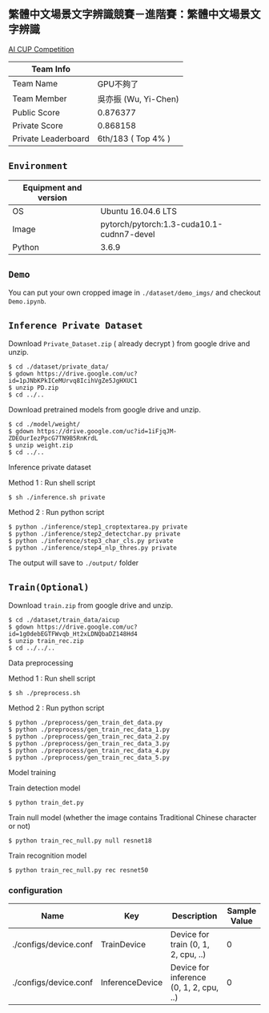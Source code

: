 ## **繁體中文場景文字辨識競賽－進階賽：繁體中文場景文字辨識**

[AI CUP Competition](https://tbrain.trendmicro.com.tw/Competitions/Details/16)

Team Info           |                               |
--------------------|-------------------------------|
Team Name           | GPU不夠了                      |
Team Member         | 吳亦振 (Wu, Yi-Chen)           |
Public Score        | 0.876377                      |
Private Score       | 0.868158                      |
Private Leaderboard | 6th/183 ( Top 4% )             | 


## `Environment`

Equipment and version    |                    |
------------|-------------------------------------------|
OS          | Ubuntu 16.04.6 LTS                        |
Image       | pytorch/pytorch:1.3-cuda10.1-cudnn7-devel |
Python      | 3.6.9                                     |


## `Demo`
You can put your own cropped image in `./dataset/demo_imgs/` and checkout `Demo.ipynb`.


## `Inference Private Dataset`

Download `Private_Dataset.zip` ( already decrypt ) from google drive and unzip.

```
$ cd ./dataset/private_data/
$ gdown https://drive.google.com/uc?id=1pJNbKPkICeMUrvq8IcihVgZe5JgHXUC1
$ unzip PD.zip 
$ cd ../..
```

Download pretrained models from google drive and unzip.

```
$ cd ./model/weight/
$ gdown https://drive.google.com/uc?id=1iFjqJM-ZDEOurIezPpcG7TN9B5RnKrdL
$ unzip weight.zip
$ cd ../..
```

Inference private dataset


Method 1 : Run shell script
```
$ sh ./inference.sh private
```

Method 2 : Run python script
```
$ python ./inference/step1_croptextarea.py private
$ python ./inference/step2_detectchar.py private
$ python ./inference/step3_char_cls.py private
$ python ./inference/step4_nlp_thres.py private
```

The output will save to `./output/` folder

## `Train(Optional)`

Download `train.zip` from google drive and unzip.

```
$ cd ./dataset/train_data/aicup
$ gdown https://drive.google.com/uc?id=1g0debEGTFWvqb_Ht2xLDNQbaDZ148Hd4
$ unzip train_rec.zip
$ cd ../../..
```

Data preprocessing

Method 1 : Run shell script
```
$ sh ./preprocess.sh
```

Method 2 : Run python script
```
$ python ./preprocess/gen_train_det_data.py
$ python ./preprocess/gen_train_rec_data_1.py
$ python ./preprocess/gen_train_rec_data_2.py
$ python ./preprocess/gen_train_rec_data_3.py
$ python ./preprocess/gen_train_rec_data_4.py
$ python ./preprocess/gen_train_rec_data_5.py
```

Model training

Train detection model
```
$ python train_det.py
```

Train null model (whether the image contains Traditional Chinese character or not)

```
$ python train_rec_null.py null resnet18
```

Train recognition model

```
$ python train_rec_null.py rec resnet50
```

### configuration

| Name                | Key            | Description                             | Sample Value  |
| ------------------- | ---------------|---------------------------------------- | ------------- |
|./configs/device.conf| TrainDevice    | Device for train (0, 1, 2, cpu, ..)      | 0             |
|./configs/device.conf| InferenceDevice| Device for inference (0, 1, 2, cpu, ..)  | 0             |



